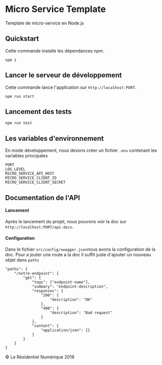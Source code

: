 # Micro Service Template
Template de micro-service en Node.js

## Quickstart
Cette commande installe les dépendances npm.

    npm i

## Lancer le serveur de développement
Cette commande lance l'application sur `http://localhost:PORT`.

    npm run start

## Lancement des tests
    npm run test

## Les variables d'environnement
En mode développement, nous devons créer un fichier `.env` contenant les variables principales

    PORT
    LOG_LEVEL
    MICRO_SERVICE_API_HOST
    MICRO_SERVICE_CLIENT_ID
    MICRO_SERVICE_CLIENT_SECRET

## Documentation de l'API

#### Lancement
Après le lancement du projet, nous pouvons voir la doc sur `http://localhost:PORT/api-docs`.

#### Configuration
Dans le fichier `src/config/swagger.json`nous avons la configuration de la doc.
Pour a jouter une route a la doc il suffit juste d'ajouter un nouveau objet dans `paths`

    "paths": {
        "/notre-endpoint": {
            "get": {
                "tags": ["endpoint-name"],
                "summary": "endpoint-description",
                "responses": {
                    "200": {
                        "description": "OK"
                    },
                    "400": {
                        "description": "Bad request"
                    }
                },
                "content": {
                    "application/json": {}
                }
            }
        }
    }

© Le Résidentiel Numérique 2019

